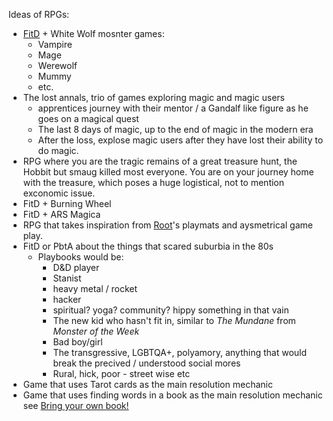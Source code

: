 Ideas of RPGs:

* [FitD](https://bladesinthedark.com/) + White Wolf mosnter games:
  * Vampire
  * Mage
  * Werewolf
  * Mummy
  * etc.
* The lost annals, trio of games exploring magic and magic users
  * apprentices journey with their mentor / a Gandalf like figure as he goes on a magical quest
  * The last 8 days of magic, up to the end of magic in the modern era
  * After the loss, explose magic users after they have lost their ability to do magic.
* RPG where you are the tragic remains of a great treasure hunt, the Hobbit but smaug killed most everyone. You are on your journey home with the treasure, which poses a huge logistical, not to mention exconomic issue.
* FitD + Burning Wheel
* FitD + ARS Magica
* RPG that takes inspiration from [Root](https://boardgamegeek.com/boardgame/237182/root)'s playmats and aysmetrical game play.
* FitD or PbtA about the things that scared suburbia in the 80s
  * Playbooks would be:
    * D&D player
    * Stanist
    * heavy metal / rocket
    * hacker
    * spiritual? yoga? community? hippy something in that vain
    * The new kid who hasn't fit in, similar to *The Mundane* from *Monster of the Week*
    * Bad boy/girl
    * The transgressive, LGBTQA+, polyamory, anything that would break the precived / understood social mores
    * Rural, hick, poor - street wise etc
* Game that uses Tarot cards as the main resolution mechanic
* Game that uses finding words in a book as the main resolution mechanic see [Bring your own book!](https://www.bringyourownbook.com/)
